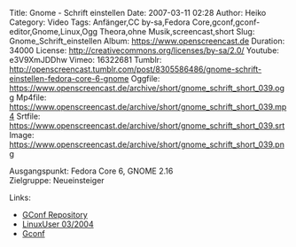Title: Gnome - Schrift einstellen
Date: 2007-03-11 02:28
Author: Heiko
Category: Video
Tags: Anfänger,CC by-sa,Fedora Core,gconf,gconf-editor,Gnome,Linux,Ogg Theora,ohne Musik,screencast,short
Slug: Gnome_Schrift_einstellen
Album: https://www.openscreencast.de
Duration: 34000
License: http://creativecommons.org/licenses/by-sa/2.0/
Youtube: e3V9XmJDDhw
Vimeo: 16322681
Tumblr: http://openscreencast.tumblr.com/post/8305586486/gnome-schrift-einstellen-fedora-core-6-gnome
Oggfile: https://www.openscreencast.de/archive/short/gnome_schrift_short_039.ogg
Mp4file: https://www.openscreencast.de/archive/short/gnome_schrift_short_039.mp4
Srtfile: https://www.openscreencast.de/archive/short/gnome_schrift_short_039.srt
Image: https://www.openscreencast.de/archive/short/gnome_schrift_short_039.png

Ausgangspunkt: Fedora Core 6, GNOME 2.16  
Zielgruppe: Neueinsteiger  

Links:

  * [GConf Repository](http://www.gnome.org/learn/admin-guide/latest/gconf-24.html)
  * [LinuxUser 03/2004](http://www.linux-user.de/ausgabe/2004/03/028-gconf/index.html)
  * [Gconf](http://en.wikipedia.org/wiki/Gconf)

